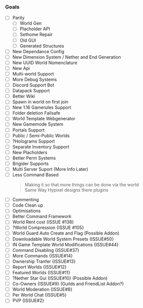 ### Goals
- [ ] Parity
    - [ ] World Gen
    - [ ] Placholder API
    - [ ] Sethome Repair
    - [ ] Old GUI
    - [ ] Generated Structures
- [ ] New Dependance Config
- [ ] New Dimension System / Nether and End Generation
- [ ] New UUID World Nomenclature
- [ ] New Api
- [ ] Multi-world Support 
- [ ] More Debug Systems
- [ ] Discord Support Bot 
- [ ] Datapack Support 
- [ ] Better Wiki
- [ ] Spawn in world on first join
- [ ] New 1.16 Gamerules Support 
- [ ] Folder deletion Failsafe
- [ ] World Template Webgenerator
- [ ] New Gamemode System
- [ ] Portals Support
- [ ] Public / Semi-Public Worlds
- [ ] ?Holograms Support
- [ ] Separate Inventory Support
- [ ] New Placholders
- [ ] Better Perm Systems
- [ ] Brigider Supports
- [ ] Multi Server Suport (More Info Later)
- [ ] Less Command Based 
     > Making it so that more things can be done via the world  
     > Same Way Hypixel designs there plugins
- [ ] Commenting
- [ ] Code Clean up
- [ ] Optimisations
- [ ] Better Command Framework
- [ ] World Rent cost {ISSUE #138}
- [ ] ?World Compression {ISSUE #105}
- [ ] World Guard Auto Create and Flag (Possible Addon)
- [ ] Downloadable World System Presets {ISSUE#50}
- [ ] IN Game Template World Modifications {ISSUE#44}
- [ ] Command Disabling {ISSUE#37}
- [ ] More Commands {ISSUE#14}
- [ ] Ownership Tranfer {ISSUE#13}
- [ ] Report Worlds {ISSUE#12}
- [ ] Featured Worlds {ISSUE#11}
- [ ] ?Nether Star Gui {ISSUE#10} (Possible Addon)
- [ ] Co-Owners {ISSUE#9} (Guilds and FriendList Addon?)
- [ ] World Moderation {ISSUE#8}
- [ ] Per World Chat {ISSUE#5}
- [ ] PVP {ISSUE#2}
